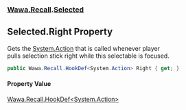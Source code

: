 ### [Wawa.Recall](Wawa.Recall.md 'Wawa.Recall').[Selected](Selected.md 'Wawa.Recall.Selected')

## Selected.Right Property

Gets the [System.Action](https://docs.microsoft.com/en-us/dotnet/api/System.Action 'System.Action') that is called whenever player  
pulls selection stick right while this selectable is focused.

```csharp
public Wawa.Recall.HookDef<System.Action> Right { get; }
```

#### Property Value
[Wawa.Recall.HookDef&lt;](HookDef{T}.md 'Wawa.Recall.HookDef<T>')[System.Action](https://docs.microsoft.com/en-us/dotnet/api/System.Action 'System.Action')[&gt;](HookDef{T}.md 'Wawa.Recall.HookDef<T>')